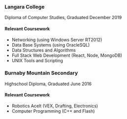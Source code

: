### Langara College

Diploma of Computer Studies, Graduated December 2019

#### Relevant Coursework

- Networking (using Windows Server RT2012)
- Data Base Systems (using OracleSQL)
- Data Structures and Algorithms
- Full Stack Web Development (React, Node, MongoDB)
- UNIX Tools and Scripting

### Burnaby Mountain Secondary

Highschool Diploma, Graduated June 2016

#### Relevant Coursework

- Robotics AceIt (VEX, Drafting, Electronics)
- Computer Programming (C++ and Flash)
